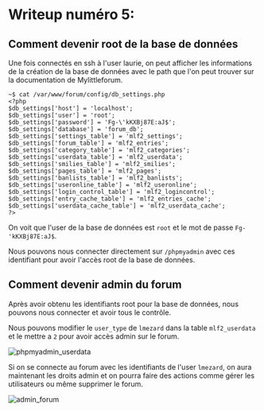 # Writeup numéro 5:
## Comment devenir root de la base de données

Une fois connectés en ssh à l'user laurie, on peut afficher les informations de la création de la base de données avec le path que l'on peut trouver sur la documentation de Mylittleforum.

```
~$ cat /var/www/forum/config/db_settings.php
<?php
$db_settings['host'] = 'localhost';
$db_settings['user'] = 'root';
$db_settings['password'] = 'Fg-\'kKXBj87E:aJ$';
$db_settings['database'] = 'forum_db';
$db_settings['settings_table'] = 'mlf2_settings';
$db_settings['forum_table'] = 'mlf2_entries';
$db_settings['category_table'] = 'mlf2_categories';
$db_settings['userdata_table'] = 'mlf2_userdata';
$db_settings['smilies_table'] = 'mlf2_smilies';
$db_settings['pages_table'] = 'mlf2_pages';
$db_settings['banlists_table'] = 'mlf2_banlists';
$db_settings['useronline_table'] = 'mlf2_useronline';
$db_settings['login_control_table'] = 'mlf2_logincontrol';
$db_settings['entry_cache_table'] = 'mlf2_entries_cache';
$db_settings['userdata_cache_table'] = 'mlf2_userdata_cache';
?>
```

On voit que l'user de la base de données est `root` et le mot de passe `Fg-'kKXBj87E:aJ$`.

Nous pouvons nous connecter directement sur `/phpmyadmin` avec ces identifiant pour avoir l'accès root de la base de données.

## Comment devenir admin du forum

Après avoir obtenu les identifiants root pour la base de données, nous pouvons nous connecter et avoir tous le contrôle.

Nous pouvons modifier le `user_type` de `lmezard` dans la table `mlf2_userdata` et le mettre a `2` pour avoir accès admin sur le forum.

![phpmyadmin_userdata](/assets/phpmyadmin_userdata.png)

Si on se connecte au forum avec les identifiants de l'user `lmezard`, on aura maintenant les droits admin et on pourra faire des actions comme gérer les utilisateurs ou même supprimer le forum.

![admin_forum](/assets/admin_forum.png)
